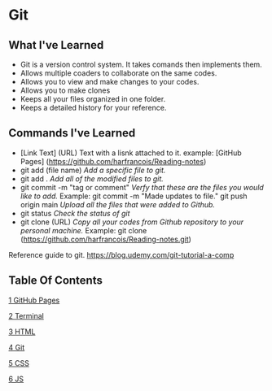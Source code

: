 # Git

## What I've Learned

- Git is a version control system. It takes comands then implements them.
- Allows multiple coaders to collaborate on the same codes.
- Allows you to view and make changes to your codes.
- Allows you to make clones
- Keeps all your files organized in one folder.
- Keeps a detailed history for your reference.

## Commands I've Learned
- [Link Text] (URL) Text with a lisnk attached to it. example: [GitHub Pages] (https://github.com/harfrancois/Reading-notes)
- git add (file name) *Add a specific file to git.*
- git add . *Add all of the modified files to git.*
- git commit -m "tag or comment" *Verfy that these are the files you would like to add.* Example: git commit -m "Made updates to file."
git push origin main *Upload all the files that were added to Github.*
- git status *Check the status of git*
- git clone (URL) *Copy all your codes from Github repository to your personal machine.* Example: git clone (https://github.com/harfrancois/Reading-notes.git)

Reference guide to git. https://blog.udemy.com/git-tutorial-a-comp

## Table Of Contents

[1 GitHub Pages](https://github.com/harfrancois/Reading-notes)

[2 Terminal](./terminal.md)

[3 HTML](./html.md)

[4 Git](./git.md)

[5 CSS](./css.md)

[6 JS](./js.md) 